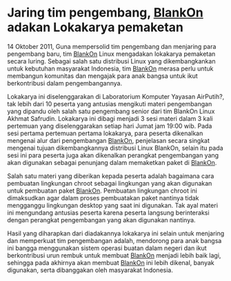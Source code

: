 # Jaring tim pengembang, [BlankOn](http://dev.blankonlinux.or.id/wiki/BlankOn) adakan Lokakarya pemaketan

14 Oktober 2011, Guna mempersolid tim pengembang dan menjaring para pengembang baru, tim [BlankOn](http://dev.blankonlinux.or.id/wiki/BlankOn) Linux mengadakan lokakarya pemaketan secara luring. Sebagai salah satu distribusi Linux yang dikembangkankan untuk kebutuhan masyarakat Indonesia, tim [BlankOn](http://dev.blankonlinux.or.id/wiki/BlankOn) merasa perlu untuk membangun komunitas dan mengajak para anak bangsa untuk ikut berkontribusi dalam pengembangannya.

Lokakarya ini diselenggarakan di Laboratorium Komputer Yayasan AirPutih?, tak lebih dari 10 peserta yang antusias mengikuti materi pengembangan yang dipandu oleh salah satu pengembang senior dari tim BlankOn Linux Akhmat Safrudin. Lokakarya ini dibagi menjadi 3 sesi materi dalam 3 kali pertemuan yang diselenggarakan setiap hari Jumat jam 19:00 wib. Pada sesi pertama pertemuan pertama lokakarya, para peserta dikenalkan mengenai alur dari pengembangan [BlankOn](http://dev.blankonlinux.or.id/wiki/BlankOn), penjelasan secara singkat mengenai tujuan dikembangkannya distribusi Linux BlankOn, selain itu pada sesi ini para peserta juga akan dikenalkan perangkat pengembangan yang akan digunakan sebagai penunjang dalam memaketkan paket di [BlankOn](http://dev.blankonlinux.or.id/wiki/BlankOn).

Salah satu materi yang diberikan kepada peserta adalah bagaimana cara pembuatan lingkungan chroot sebagai lingkungan yang akan digunakan untuk pembuatan paket [BlankOn](http://dev.blankonlinux.or.id/wiki/BlankOn). Pembuatan lingkungan chroot ini dimaksudkan agar dalam proses pembuatakan paket nantinya tidak mengganggu lingkungan desktop yang saat ini digunakan. Tak ayal materi ini mengundang antusias peserta karena peserta langsung berinteraksi dengan perangkat pengembangan yang akan digunakan nantinya.

Hasil yang diharapkan dari diadakannya lokakarya ini selain untuk menjaring dan memperkuat tim pengembangan adalah, mendorong para anak bangsa ini bangga menggunakan sistem operasi buatan dalam negeri dan ikut berkontribusi urun rembuk untuk membuat [BlankOn](http://dev.blankonlinux.or.id/wiki/BlankOn) menjadi lebih baik lagi, sehingga pada akhirnya akan membuat [BlankOn](http://dev.blankonlinux.or.id/wiki/BlankOn) ini lebih dikenal, banyak digunakan, serta dibanggakan oleh masyarakat Indonesia.

